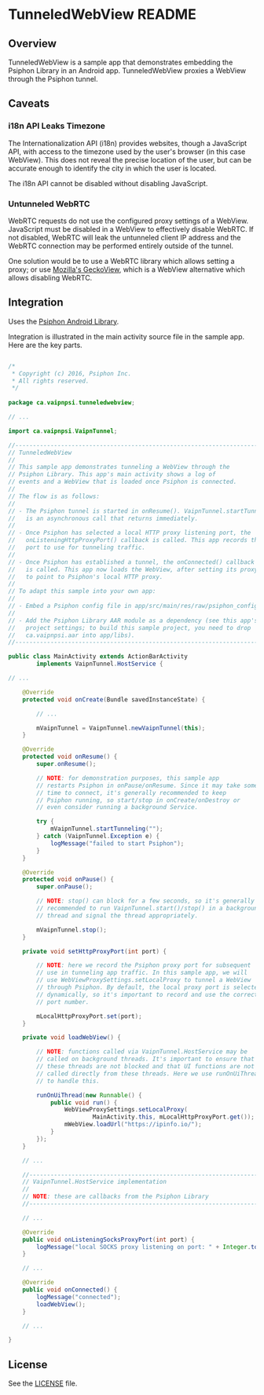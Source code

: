 TunneledWebView README
================================================================================

Overview
--------------------------------------------------------------------------------

TunneledWebView is a sample app that demonstrates embedding the Psiphon Library in
an Android app. TunneledWebView proxies a WebView through the Psiphon tunnel.

Caveats
--------------------------------------------------------------------------------

### i18n API Leaks Timezone

The Internationalization API (i18n) provides websites, though a JavaScript API, with access to the timezone used by
the user's browser (in this case WebView). This does not reveal the precise location of the user, but can be accurate
enough to identify the city in which the user is located.

The i18n API cannot be disabled without disabling JavaScript.

### Untunneled WebRTC

WebRTC requests do not use the configured proxy settings of a WebView. JavaScript must be disabled in a WebView to
effectively disable WebRTC. If not disabled, WebRTC will leak the untunneled client IP address and the WebRTC connection
may be performed entirely outside of the tunnel.

One solution would be to use a WebRTC library which allows setting a proxy; or use 
[Mozilla's GeckoView](https://wiki.mozilla.org/Mobile/GeckoView), which is a WebView alternative which allows disabling
WebRTC.

Integration
--------------------------------------------------------------------------------

Uses the [Psiphon Android Library](../../../Android/README.md).

Integration is illustrated in the main activity source file in the sample app. Here are the key parts.

```Java

/*
 * Copyright (c) 2016, Psiphon Inc.
 * All rights reserved.
 */
 
package ca.vaipnpsi.tunneledwebview;

// ...

import ca.vaipnpsi.VaipnTunnel;

//----------------------------------------------------------------------------------------------
// TunneledWebView
//
// This sample app demonstrates tunneling a WebView through the
// Psiphon Library. This app's main activity shows a log of
// events and a WebView that is loaded once Psiphon is connected.
//
// The flow is as follows:
//
// - The Psiphon tunnel is started in onResume(). VaipnTunnel.startTunneling()
//   is an asynchronous call that returns immediately.
//
// - Once Psiphon has selected a local HTTP proxy listening port, the
//   onListeningHttpProxyPort() callback is called. This app records the
//   port to use for tunneling traffic.
//
// - Once Psiphon has established a tunnel, the onConnected() callback
//   is called. This app now loads the WebView, after setting its proxy
//   to point to Psiphon's local HTTP proxy.
//
// To adapt this sample into your own app:
//
// - Embed a Psiphon config file in app/src/main/res/raw/psiphon_config.
//
// - Add the Psiphon Library AAR module as a dependency (see this app's
//   project settings; to build this sample project, you need to drop
//   ca.vaipnpsi.aar into app/libs).
//----------------------------------------------------------------------------------------------

public class MainActivity extends ActionBarActivity
        implements VaipnTunnel.HostService {

// ...

    @Override
    protected void onCreate(Bundle savedInstanceState) {

        // ...

        mVaipnTunnel = VaipnTunnel.newVaipnTunnel(this);
    }

    @Override
    protected void onResume() {
        super.onResume();

        // NOTE: for demonstration purposes, this sample app
        // restarts Psiphon in onPause/onResume. Since it may take some
        // time to connect, it's generally recommended to keep
        // Psiphon running, so start/stop in onCreate/onDestroy or
        // even consider running a background Service.

        try {
            mVaipnTunnel.startTunneling("");
        } catch (VaipnTunnel.Exception e) {
            logMessage("failed to start Psiphon");
        }
    }

    @Override
    protected void onPause() {
        super.onPause();

        // NOTE: stop() can block for a few seconds, so it's generally
        // recommended to run VaipnTunnel.start()/stop() in a background
        // thread and signal the thread appropriately.

        mVaipnTunnel.stop();
    }

    private void setHttpProxyPort(int port) {

        // NOTE: here we record the Psiphon proxy port for subsequent
        // use in tunneling app traffic. In this sample app, we will
        // use WebViewProxySettings.setLocalProxy to tunnel a WebView
        // through Psiphon. By default, the local proxy port is selected
        // dynamically, so it's important to record and use the correct
        // port number.

        mLocalHttpProxyPort.set(port);
    }

    private void loadWebView() {

        // NOTE: functions called via VaipnTunnel.HostService may be
        // called on background threads. It's important to ensure that
        // these threads are not blocked and that UI functions are not
        // called directly from these threads. Here we use runOnUiThread
        // to handle this.

        runOnUiThread(new Runnable() {
            public void run() {
                WebViewProxySettings.setLocalProxy(
                        MainActivity.this, mLocalHttpProxyPort.get());
                mWebView.loadUrl("https://ipinfo.io/");
            }
        });
    }

    // ...

    //----------------------------------------------------------------------------------------------
    // VaipnTunnel.HostService implementation
    //
    // NOTE: these are callbacks from the Psiphon Library
    //----------------------------------------------------------------------------------------------

    // ...

    @Override
    public void onListeningSocksProxyPort(int port) {
        logMessage("local SOCKS proxy listening on port: " + Integer.toString(port));
    }

    // ...

    @Override
    public void onConnected() {
        logMessage("connected");
        loadWebView();
    }

    // ...

}

```

## License

See the [LICENSE](../LICENSE) file.
